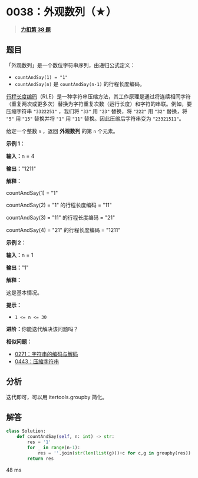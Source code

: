 # 0038：外观数列（★）


> <u>**[力扣第 38 题](https://leetcode.cn/problems/count-and-say/)**</u>

## 题目

<p>「外观数列」是一个数位字符串序列，由递归公式定义：</p>

<ul>
<li><code>countAndSay(1) = "1"</code></li>
<li><code>countAndSay(n)</code> 是 <code>countAndSay(n-1)</code> 的行程长度编码。</li>
</ul>



<ul>
</ul>

<p><a href="https://baike.baidu.com/item/%E8%A1%8C%E7%A8%8B%E9%95%BF%E5%BA%A6%E7%BC%96%E7%A0%81/2931940">行程长度编码</a>（RLE）是一种字符串压缩方法，其工作原理是通过将连续相同字符（重复两次或更多次）替换为字符重复次数（运行长度）和字符的串联。例如，要压缩字符串 <code>"3322251"</code> ，我们将 <code>"33"</code> 用 <code>"23"</code> 替换，将 <code>"222"</code> 用 <code>"32"</code> 替换，将 <code>"5"</code> 用 <code>"15"</code> 替换并将 <code>"1"</code> 用 <code>"11"</code> 替换。因此压缩后字符串变为 <code>"23321511"</code>。</p>

<p>给定一个整数 <code>n</code> ，返回 <strong>外观数列</strong> 的第 <code>n</code> 个元素。</p>

<p><strong>示例 1：</strong></p>

<div class="example-block">
<p><strong>输入：</strong>n = 4</p>

<p><strong>输出：</strong>"1211"</p>

<p><strong>解释：</strong></p>

<p>countAndSay(1) = "1"</p>

<p>countAndSay(2) = "1" 的行程长度编码 = "11"</p>

<p>countAndSay(3) = "11" 的行程长度编码 = "21"</p>

<p>countAndSay(4) = "21" 的行程长度编码 = "1211"</p>
</div>

<p><strong class="example">示例 2：</strong></p>

<div class="example-block">
<p><strong>输入：</strong><span class="example-io">n = 1</span></p>

<p><strong>输出：</strong><span class="example-io">"1"</span></p>

<p><strong>解释：</strong></p>

<p>这是基本情况。</p>
</div>



<p><strong>提示：</strong></p>

<ul>
<li><code>1 &lt;= n &lt;= 30</code></li>
</ul>


<strong>进阶：</strong>你能迭代解决该问题吗？

**相似问题：**
- [0271：字符串的编码与解码](/leetcode/0271)
- [0443：压缩字符串](/leetcode/0443)


## 分析 

迭代即可，可以用 itertools.groupby 简化。

## 解答

```python
class Solution:
    def countAndSay(self, n: int) -> str:
        res = '1'
        for _ in range(n-1):
            res = ''.join(str(len(list(g)))+c for c,g in groupby(res))
        return res
```
48 ms
